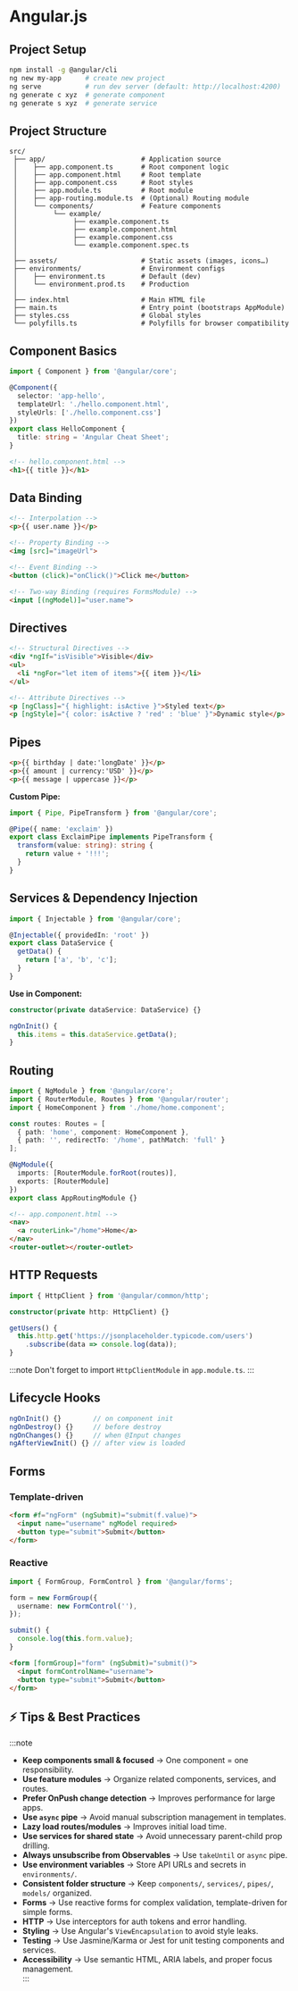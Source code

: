 # Angular.js

## Project Setup

```bash
npm install -g @angular/cli
ng new my-app      # create new project
ng serve           # run dev server (default: http://localhost:4200)
ng generate c xyz  # generate component
ng generate s xyz  # generate service
```

## Project Structure

```
src/
 ├── app/                        # Application source
 │    ├── app.component.ts       # Root component logic
 │    ├── app.component.html     # Root template
 │    ├── app.component.css      # Root styles
 │    ├── app.module.ts          # Root module
 │    ├── app-routing.module.ts  # (Optional) Routing module
 │    └── components/            # Feature components
 │         └── example/          
 │              ├── example.component.ts
 │              ├── example.component.html
 │              ├── example.component.css
 │              └── example.component.spec.ts
 │
 ├── assets/                     # Static assets (images, icons…)
 ├── environments/               # Environment configs
 │    ├── environment.ts         # Default (dev)
 │    └── environment.prod.ts    # Production
 │
 ├── index.html                  # Main HTML file
 ├── main.ts                     # Entry point (bootstraps AppModule)
 ├── styles.css                  # Global styles
 └── polyfills.ts                # Polyfills for browser compatibility
```

## Component Basics

```typescript
import { Component } from '@angular/core';

@Component({
  selector: 'app-hello',
  templateUrl: './hello.component.html',
  styleUrls: ['./hello.component.css']
})
export class HelloComponent {
  title: string = 'Angular Cheat Sheet';
}
```

```html
<!-- hello.component.html -->
<h1>{{ title }}</h1>
```

## Data Binding

```html
<!-- Interpolation -->
<p>{{ user.name }}</p>

<!-- Property Binding -->
<img [src]="imageUrl">

<!-- Event Binding -->
<button (click)="onClick()">Click me</button>

<!-- Two-way Binding (requires FormsModule) -->
<input [(ngModel)]="user.name">
```

## Directives

```html
<!-- Structural Directives -->
<div *ngIf="isVisible">Visible</div>
<ul>
  <li *ngFor="let item of items">{{ item }}</li>
</ul>

<!-- Attribute Directives -->
<p [ngClass]="{ highlight: isActive }">Styled text</p>
<p [ngStyle]="{ color: isActive ? 'red' : 'blue' }">Dynamic style</p>
```

## Pipes

```html
<p>{{ birthday | date:'longDate' }}</p>
<p>{{ amount | currency:'USD' }}</p>
<p>{{ message | uppercase }}</p>
```

**Custom Pipe:**

```typescript
import { Pipe, PipeTransform } from '@angular/core';

@Pipe({ name: 'exclaim' })
export class ExclaimPipe implements PipeTransform {
  transform(value: string): string {
    return value + '!!!';
  }
}
```

## Services & Dependency Injection

```typescript
import { Injectable } from '@angular/core';

@Injectable({ providedIn: 'root' })
export class DataService {
  getData() {
    return ['a', 'b', 'c'];
  }
}
```

**Use in Component:**

```typescript
constructor(private dataService: DataService) {}

ngOnInit() {
  this.items = this.dataService.getData();
}
```

## Routing

```typescript
import { NgModule } from '@angular/core';
import { RouterModule, Routes } from '@angular/router';
import { HomeComponent } from './home/home.component';

const routes: Routes = [
  { path: 'home', component: HomeComponent },
  { path: '', redirectTo: '/home', pathMatch: 'full' }
];

@NgModule({
  imports: [RouterModule.forRoot(routes)],
  exports: [RouterModule]
})
export class AppRoutingModule {}
```

```html
<!-- app.component.html -->
<nav>
  <a routerLink="/home">Home</a>
</nav>
<router-outlet></router-outlet>
```

## HTTP Requests

```typescript
import { HttpClient } from '@angular/common/http';

constructor(private http: HttpClient) {}

getUsers() {
  this.http.get('https://jsonplaceholder.typicode.com/users')
    .subscribe(data => console.log(data));
}
```

:::note
Don't forget to import `HttpClientModule` in `app.module.ts`.
:::

## Lifecycle Hooks

```typescript
ngOnInit() {}        // on component init
ngOnDestroy() {}     // before destroy
ngOnChanges() {}     // when @Input changes
ngAfterViewInit() {} // after view is loaded
```

## Forms

### Template-driven

```html
<form #f="ngForm" (ngSubmit)="submit(f.value)">
  <input name="username" ngModel required>
  <button type="submit">Submit</button>
</form>
```

### Reactive

```typescript
import { FormGroup, FormControl } from '@angular/forms';

form = new FormGroup({
  username: new FormControl(''),
});

submit() {
  console.log(this.form.value);
}
```

```html
<form [formGroup]="form" (ngSubmit)="submit()">
  <input formControlName="username">
  <button type="submit">Submit</button>
</form>
```

## ⚡ Tips & Best Practices

:::note
- **Keep components small & focused** → One component = one responsibility.  
- **Use feature modules** → Organize related components, services, and routes.  
- **Prefer OnPush change detection** → Improves performance for large apps.  
- **Use `async` pipe** → Avoid manual subscription management in templates.  
- **Lazy load routes/modules** → Improves initial load time.  
- **Use services for shared state** → Avoid unnecessary parent-child prop drilling.  
- **Always unsubscribe from Observables** → Use `takeUntil` or `async` pipe.  
- **Use environment variables** → Store API URLs and secrets in `environments/`.  
- **Consistent folder structure** → Keep `components/`, `services/`, `pipes/`, `models/` organized.  
- **Forms** → Use reactive forms for complex validation, template-driven for simple forms.  
- **HTTP** → Use interceptors for auth tokens and error handling.  
- **Styling** → Use Angular's `ViewEncapsulation` to avoid style leaks.  
- **Testing** → Use Jasmine/Karma or Jest for unit testing components and services.  
- **Accessibility** → Use semantic HTML, ARIA labels, and proper focus management.  
:::
